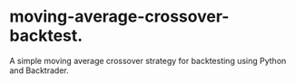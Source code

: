 # moving-average-crossover-backtest.
A simple moving average crossover strategy for backtesting using Python and Backtrader.
